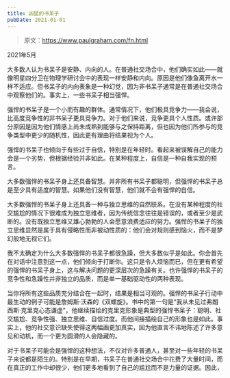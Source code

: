 ```yaml
---
title: 凶猛的书呆子
pubDate: 2021-01-01
---
```


> 原文：https://www.paulgraham.com/fn.html 

            
2021年5月

大多数人认为书呆子是安静、内向的人。在普通社交场合中，他们确实如此——就像明星四分卫在物理学研讨会中的表现一样安静和内向。原因是他们像鱼离开水一样不适应。但书呆子的内向表象是一种幻觉，因为非书呆子通常是在普通社交场合中观察他们的。事实上，一些书呆子相当强悍。

强悍的书呆子是一个小而有趣的群体。通常情况下，他们极具竞争力——我会说，比高度竞争性的非书呆子更具竞争力。对于他们来说，竞争更具个人性质。或许部分原因是因为他们情感上尚未成熟到能够与之保持距离，但也因为他们所参与的竞争类型中更少的随机性，因此更有理由将结果视为个人。

强悍的书呆子也倾向于有些过于自信，特别是在年轻时。看起来被误解自己的能力会是一个劣势，但根据经验并非如此。在某种程度上，自信是一种自我实现的预言。

大多数强悍的书呆子身上还具备智慧。并非所有书呆子都聪明，但强悍的书呆子总是至少具有适度的智慧。如果他们没有智慧，他们就不会有强悍的自信。

大多数强悍的书呆子身上还具备一种与独立思维的自然联系。在没有某种程度的社交尴尬的情况下很难成为独立思维者，因为传统信念往往是错误的，或者至少是武断的。没有既独立思维又雄心勃勃的人会愿意浪费适应的努力。强悍的书呆子的独立思维显然是属于具有侵略性而非被动性质的：他们会对规则感到恼火，而不是梦幻般地无视它们。

我不太确定为什么大多数强悍的书呆子都很急躁，但大多数似乎是如此。你会首先在对话中注意到这一点，他们倾向于打断你。这只是令人烦恼而已，但在更有希望的强悍的书呆子身上，这与解决问题的更深层次的急躁有关。也许强悍的书呆子的竞争性和急躁性并非独立的品质，而是单一基础驱动性的两种表现。

当你将所有这些品质充分结合在一起时，结果是相当可观的。强悍的书呆子行动中最生动的例子可能是詹姆斯·沃森的《双螺旋》。书中的第一句是“我从未见过弗朗西斯·克里克心态谦虚”，他继续描绘的克里克形象是典型的强悍书呆子：聪明、社交尴尬、竞争性强、独立思维、自信过度。而他间接描绘自己的形象也是如此。事实上，他的社交意识缺失使得这两幅画更加真实，因为他直言不讳地陈述了许多意见和动机，而一个更为圆滑的人会隐藏的。

对于书呆子可能会是强悍的这种想法，不仅对许多普通人，甚至对一些年轻的书呆子来说都是陌生的。特别是在早期，书呆子在普通社交场合中花费了大量时间，而在真正的工作中却很少，他们更多地看到了自己的尴尬而不是力量的证据。因此，